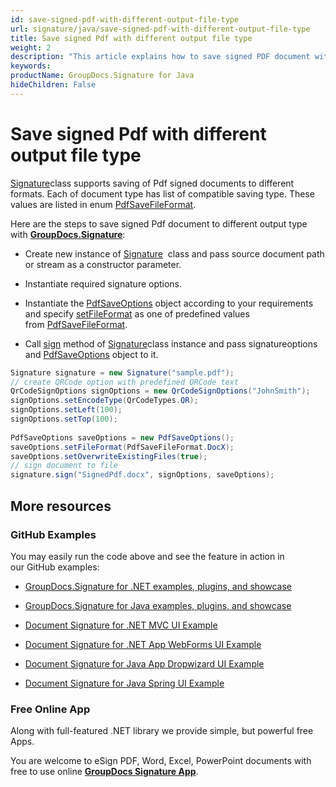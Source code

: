 ```yaml
---
id: save-signed-pdf-with-different-output-file-type
url: signature/java/save-signed-pdf-with-different-output-file-type
title: Save signed Pdf with different output file type
weight: 2
description: "This article explains how to save signed PDF document with various file formats by GroupDocs.Signature API."
keywords: 
productName: GroupDocs.Signature for Java
hideChildren: False
---
```

  

# Save signed Pdf with different output file type

[Signature](https://apireference.groupdocs.com/java/signature/com.groupdocs.signature/Signature)class supports saving of Pdf signed documents to different formats. Each of document type has list of compatible saving type. These values are listed in enum [PdfSaveFileFormat](https://apireference.groupdocs.com/java/signature/com.groupdocs.signature.domain.enums/PdfSaveFileFormat).

Here are the steps to save signed Pdf document to different output type with [**GroupDocs.Signature**](https://products.groupdocs.com/signature/java):

*   Create new instance of [Signature](https://apireference.groupdocs.com/java/signature/com.groupdocs.signature/Signature)  class and pass source document path or stream as a constructor parameter.
    
*   Instantiate required signature options.
    
*   Instantiate the [PdfSaveOptions](https://apireference.groupdocs.com/java/signature/com.groupdocs.signature.options.saveoptions/PdfSaveOptions) object according to your requirements and specify [setFileFormat](https://apireference.groupdocs.com/java/signature/com.groupdocs.signature.options.saveoptions/PdfSaveOptions#setFileFormat(int)) as one of predefined values from [PdfSaveFileFormat](https://apireference.groupdocs.com/java/signature/com.groupdocs.signature.domain.enums/PdfSaveFileFormat).  
    
*   Call [sign](https://apireference.groupdocs.com/java/signature/com.groupdocs.signature/Signature#sign(java.io.OutputStream,%20com.groupdocs.signature.options.sign.SignOptions)) method of [Signature](https://apireference.groupdocs.com/java/signature/com.groupdocs.signature/Signature)class instance and pass signatureoptions and [PdfSaveOptions](https://apireference.groupdocs.com/java/signature/com.groupdocs.signature.options.saveoptions/PdfSaveOptions) object to it.
    

```csharp
Signature signature = new Signature("sample.pdf");
// create QRCode option with predefined QRCode text
QrCodeSignOptions signOptions = new QrCodeSignOptions("JohnSmith");
signOptions.setEncodeType(QrCodeTypes.QR);
signOptions.setLeft(100);
signOptions.setTop(100);
 
PdfSaveOptions saveOptions = new PdfSaveOptions();
saveOptions.setFileFormat(PdfSaveFileFormat.DocX);
saveOptions.setOverwriteExistingFiles(true);
// sign document to file
signature.sign("SignedPdf.docx", signOptions, saveOptions);
```

## More resources

### GitHub Examples 

You may easily run the code above and see the feature in action in our GitHub examples:

*   [GroupDocs.Signature for .NET examples, plugins, and showcase](https://github.com/groupdocs-signature/GroupDocs.Signature-for-.NET)
    
*   [GroupDocs.Signature for Java examples, plugins, and showcase](https://github.com/groupdocs-signature/GroupDocs.Signature-for-Java)
    
*   [Document Signature for .NET MVC UI Example](https://github.com/groupdocs-signature/GroupDocs.Signature-for-.NET-MVC) 
    
*   [Document Signature for .NET App WebForms UI Example](https://github.com/groupdocs-signature/GroupDocs.Signature-for-.NET-WebForms)
    
*   [Document Signature for Java App Dropwizard UI Example](https://github.com/groupdocs-signature/GroupDocs.Signature-for-Java-Dropwizard)
    
*   [Document Signature for Java Spring UI Example](https://github.com/groupdocs-signature/GroupDocs.Signature-for-Java-Spring)
    

### Free Online App 

Along with full-featured .NET library we provide simple, but powerful free Apps.

You are welcome to eSign PDF, Word, Excel, PowerPoint documents with free to use online **[GroupDocs Signature App](https://products.groupdocs.app/signature)**.
